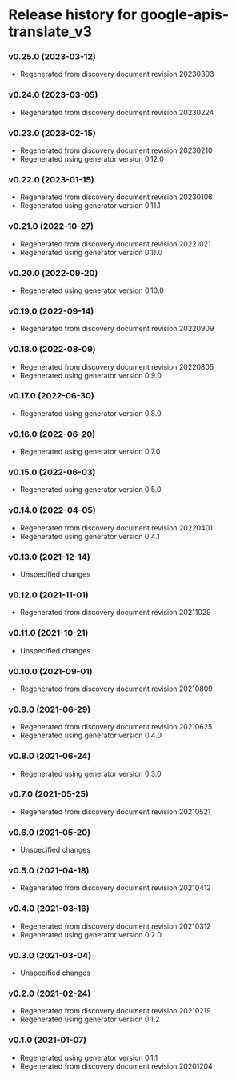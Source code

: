 # Release history for google-apis-translate_v3

### v0.25.0 (2023-03-12)

* Regenerated from discovery document revision 20230303

### v0.24.0 (2023-03-05)

* Regenerated from discovery document revision 20230224

### v0.23.0 (2023-02-15)

* Regenerated from discovery document revision 20230210
* Regenerated using generator version 0.12.0

### v0.22.0 (2023-01-15)

* Regenerated from discovery document revision 20230106
* Regenerated using generator version 0.11.1

### v0.21.0 (2022-10-27)

* Regenerated from discovery document revision 20221021
* Regenerated using generator version 0.11.0

### v0.20.0 (2022-09-20)

* Regenerated using generator version 0.10.0

### v0.19.0 (2022-09-14)

* Regenerated from discovery document revision 20220909

### v0.18.0 (2022-08-09)

* Regenerated from discovery document revision 20220805
* Regenerated using generator version 0.9.0

### v0.17.0 (2022-06-30)

* Regenerated using generator version 0.8.0

### v0.16.0 (2022-06-20)

* Regenerated using generator version 0.7.0

### v0.15.0 (2022-06-03)

* Regenerated using generator version 0.5.0

### v0.14.0 (2022-04-05)

* Regenerated from discovery document revision 20220401
* Regenerated using generator version 0.4.1

### v0.13.0 (2021-12-14)

* Unspecified changes

### v0.12.0 (2021-11-01)

* Regenerated from discovery document revision 20211029

### v0.11.0 (2021-10-21)

* Unspecified changes

### v0.10.0 (2021-09-01)

* Regenerated from discovery document revision 20210809

### v0.9.0 (2021-06-29)

* Regenerated from discovery document revision 20210625
* Regenerated using generator version 0.4.0

### v0.8.0 (2021-06-24)

* Regenerated using generator version 0.3.0

### v0.7.0 (2021-05-25)

* Regenerated from discovery document revision 20210521

### v0.6.0 (2021-05-20)

* Unspecified changes

### v0.5.0 (2021-04-18)

* Regenerated from discovery document revision 20210412

### v0.4.0 (2021-03-16)

* Regenerated from discovery document revision 20210312
* Regenerated using generator version 0.2.0

### v0.3.0 (2021-03-04)

* Unspecified changes

### v0.2.0 (2021-02-24)

* Regenerated from discovery document revision 20210219
* Regenerated using generator version 0.1.2

### v0.1.0 (2021-01-07)

* Regenerated using generator version 0.1.1
* Regenerated from discovery document revision 20201204

